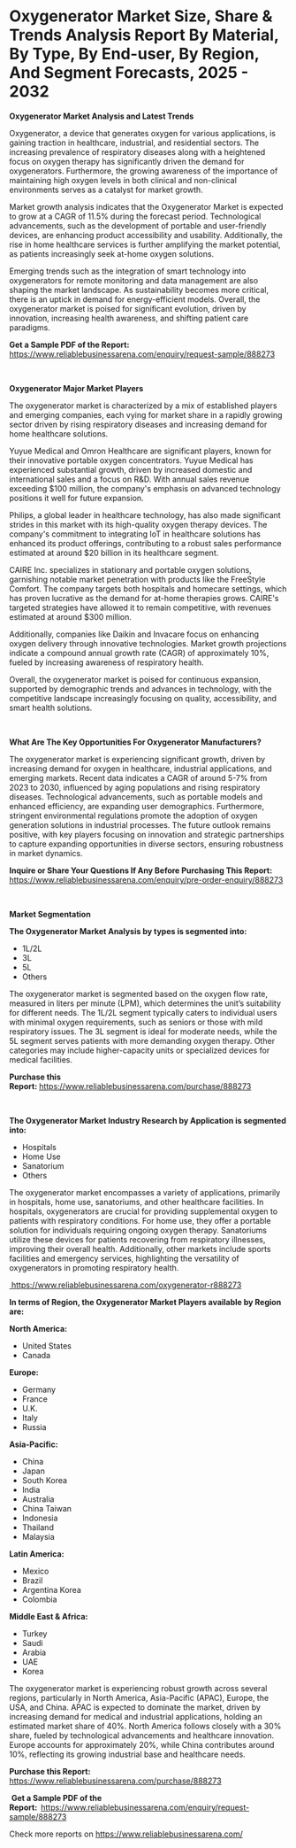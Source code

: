 <p><h1>Oxygenerator Market Size, Share & Trends Analysis Report By Material, By Type, By End-user, By Region, And Segment Forecasts, 2025 - 2032</h1></p><p><strong>Oxygenerator Market Analysis and Latest Trends</strong></p>
<p><p>Oxygenerator, a device that generates oxygen for various applications, is gaining traction in healthcare, industrial, and residential sectors. The increasing prevalence of respiratory diseases along with a heightened focus on oxygen therapy has significantly driven the demand for oxygenerators. Furthermore, the growing awareness of the importance of maintaining high oxygen levels in both clinical and non-clinical environments serves as a catalyst for market growth.</p><p>Market growth analysis indicates that the Oxygenerator Market is expected to grow at a CAGR of 11.5% during the forecast period. Technological advancements, such as the development of portable and user-friendly devices, are enhancing product accessibility and usability. Additionally, the rise in home healthcare services is further amplifying the market potential, as patients increasingly seek at-home oxygen solutions. </p><p>Emerging trends such as the integration of smart technology into oxygenerators for remote monitoring and data management are also shaping the market landscape. As sustainability becomes more critical, there is an uptick in demand for energy-efficient models. Overall, the oxygenerator market is poised for significant evolution, driven by innovation, increasing health awareness, and shifting patient care paradigms.</p></p>
<p><strong>Get a Sample PDF of the Report:&nbsp;</strong> <a href="https://www.reliablebusinessarena.com/enquiry/request-sample/888273?utm_campaign=2248&utm_medium=2&utm_source=Github&utm_content=ia&utm_term=03032025&utm_id=oxygenerator">https://www.reliablebusinessarena.com/enquiry/request-sample/888273</a></p>
<p>&nbsp;</p>
<p><strong>Oxygenerator Major Market Players</strong></p>
<p><p>The oxygenerator market is characterized by a mix of established players and emerging companies, each vying for market share in a rapidly growing sector driven by rising respiratory diseases and increasing demand for home healthcare solutions.</p><p>Yuyue Medical and Omron Healthcare are significant players, known for their innovative portable oxygen concentrators. Yuyue Medical has experienced substantial growth, driven by increased domestic and international sales and a focus on R&D. With annual sales revenue exceeding $100 million, the company's emphasis on advanced technology positions it well for future expansion.</p><p>Philips, a global leader in healthcare technology, has also made significant strides in this market with its high-quality oxygen therapy devices. The company's commitment to integrating IoT in healthcare solutions has enhanced its product offerings, contributing to a robust sales performance estimated at around $20 billion in its healthcare segment.</p><p>CAIRE Inc. specializes in stationary and portable oxygen solutions, garnishing notable market penetration with products like the FreeStyle Comfort. The company targets both hospitals and homecare settings, which has proven lucrative as the demand for at-home therapies grows. CAIRE's targeted strategies have allowed it to remain competitive, with revenues estimated at around $300 million.</p><p>Additionally, companies like Daikin and Invacare focus on enhancing oxygen delivery through innovative technologies. Market growth projections indicate a compound annual growth rate (CAGR) of approximately 10%, fueled by increasing awareness of respiratory health.</p><p>Overall, the oxygenerator market is poised for continuous expansion, supported by demographic trends and advances in technology, with the competitive landscape increasingly focusing on quality, accessibility, and smart health solutions.</p></p>
<p>&nbsp;</p>
<p><strong>What Are The Key Opportunities For Oxygenerator Manufacturers?</strong></p>
<p><p>The oxygenerator market is experiencing significant growth, driven by increasing demand for oxygen in healthcare, industrial applications, and emerging markets. Recent data indicates a CAGR of around 5-7% from 2023 to 2030, influenced by aging populations and rising respiratory diseases. Technological advancements, such as portable models and enhanced efficiency, are expanding user demographics. Furthermore, stringent environmental regulations promote the adoption of oxygen generation solutions in industrial processes. The future outlook remains positive, with key players focusing on innovation and strategic partnerships to capture expanding opportunities in diverse sectors, ensuring robustness in market dynamics.</p></p>
<p><strong>Inquire or Share Your Questions If Any Before Purchasing This Report:</strong> <a href="https://www.reliablebusinessarena.com/enquiry/pre-order-enquiry/888273?utm_campaign=2248&utm_medium=2&utm_source=Github&utm_content=ia&utm_term=03032025&utm_id=oxygenerator">https://www.reliablebusinessarena.com/enquiry/pre-order-enquiry/888273</a></p>
<p>&nbsp;</p>
<p><strong>Market Segmentation</strong></p>
<p><strong>The Oxygenerator Market Analysis by types is segmented into:</strong></p>
<p><ul><li>1L/2L</li><li>3L</li><li>5L</li><li>Others</li></ul></p>
<p><p>The oxygenerator market is segmented based on the oxygen flow rate, measured in liters per minute (LPM), which determines the unit’s suitability for different needs. The 1L/2L segment typically caters to individual users with minimal oxygen requirements, such as seniors or those with mild respiratory issues. The 3L segment is ideal for moderate needs, while the 5L segment serves patients with more demanding oxygen therapy. Other categories may include higher-capacity units or specialized devices for medical facilities.</p></p>
<p><strong>Purchase this Report:&nbsp;</strong><a href="https://www.reliablebusinessarena.com/purchase/888273?utm_campaign=2248&utm_medium=2&utm_source=Github&utm_content=ia&utm_term=03032025&utm_id=oxygenerator">https://www.reliablebusinessarena.com/purchase/888273</a></p>
<p>&nbsp;</p>
<p><strong>The Oxygenerator Market Industry Research by Application is segmented into:</strong></p>
<p><ul><li>Hospitals</li><li>Home Use</li><li>Sanatorium</li><li>Others</li></ul></p>
<p><p>The oxygenerator market encompasses a variety of applications, primarily in hospitals, home use, sanatoriums, and other healthcare facilities. In hospitals, oxygenerators are crucial for providing supplemental oxygen to patients with respiratory conditions. For home use, they offer a portable solution for individuals requiring ongoing oxygen therapy. Sanatoriums utilize these devices for patients recovering from respiratory illnesses, improving their overall health. Additionally, other markets include sports facilities and emergency services, highlighting the versatility of oxygenerators in promoting respiratory health.</p></p>
<p><a href="https://www.reliablebusinessarena.com/oxygenerator-r888273?utm_campaign=2248&utm_medium=2&utm_source=Github&utm_content=ia&utm_term=03032025&utm_id=oxygenerator">&nbsp;https://www.reliablebusinessarena.com/oxygenerator-r888273</a></p>
<p><strong>In terms of Region, the Oxygenerator Market Players available by Region are:</strong></p>
<p>
    <p> <strong> North America: </strong>
        <ul>
            <li>United States</li>
            <li>Canada</li>
        </ul>
        </p> 
    <p> <strong> Europe: </strong>
        <ul>
            <li>Germany</li>
            <li>France</li>
            <li>U.K.</li>
            <li>Italy</li>
            <li>Russia</li>
        </ul>
        </p> 
    <p> <strong> Asia-Pacific: </strong>
        <ul>
            <li>China</li>
            <li>Japan</li>
            <li>South Korea</li>
            <li>India</li>
            <li>Australia</li>
            <li>China Taiwan</li>
            <li>Indonesia</li>
            <li>Thailand</li>
            <li>Malaysia</li>
        </ul>
        </p> 
    <p> <strong> Latin America: </strong>
        <ul>
            <li>Mexico</li>
            <li>Brazil</li>
            <li>Argentina Korea</li>
            <li>Colombia</li>
        </ul>
        </p> 
    <p> <strong> Middle East & Africa: </strong>
        <ul>
            <li>Turkey</li>
            <li>Saudi</li>
            <li>Arabia</li>
            <li>UAE</li>
            <li>Korea</li>
        </ul>
    </p>
    </p>
<p><p>The oxygenerator market is experiencing robust growth across several regions, particularly in North America, Asia-Pacific (APAC), Europe, the USA, and China. APAC is expected to dominate the market, driven by increasing demand for medical and industrial applications, holding an estimated market share of 40%. North America follows closely with a 30% share, fueled by technological advancements and healthcare innovation. Europe accounts for approximately 20%, while China contributes around 10%, reflecting its growing industrial base and healthcare needs.</p></p>
<p><strong>Purchase this Report: </strong><a href="https://www.reliablebusinessarena.com/purchase/888273?utm_campaign=2248&utm_medium=2&utm_source=Github&utm_content=ia&utm_term=03032025&utm_id=oxygenerator">https://www.reliablebusinessarena.com/purchase/888273</a></p>
<p>&nbsp;<strong>Get a Sample PDF of the Report:&nbsp;&nbsp;</strong><a href="https://www.reliablebusinessarena.com/enquiry/request-sample/888273?utm_campaign=2248&utm_medium=2&utm_source=Github&utm_content=ia&utm_term=03032025&utm_id=oxygenerator">https://www.reliablebusinessarena.com/enquiry/request-sample/888273</a></p>
<p><strong></strong></p>
<p>Check more reports on <a href="https://www.reliablebusinessarena.com/?utm_campaign=2248&utm_medium=2&utm_source=Github&utm_content=ia&utm_term=03032025&utm_id=oxygenerator">https://www.reliablebusinessarena.com/</a></p>